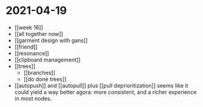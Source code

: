 # 2021-04-19

- [[week 16]]
- [[all together now]]
- [[garment design with gans]]
- [[friend]]
- [[resonance]]
- [[clipboard management]]
- [[trees]]
  - [[branches]]
  - [[do done trees]]
- [[autopush]] and [[autopull]] plus [[pull deprioritization]] seems like it could yield a way better agora: more consistent, and a richer experience in most nodes.

